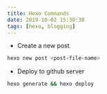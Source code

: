 ```yaml
---
title: Hexo Commands
date: 2019-10-02 15:30:38
tags: [hexo, blogging]
---
```


- Create a new post
```bash
hexo new post <post-file-name>
```

- Deploy to github server
```bash
hexo generate && hexo deploy
```
